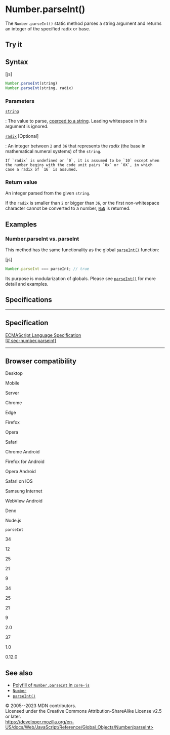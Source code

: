 Number.parseInt()
=================

 
The `Number.parseInt()` static method parses a string argument and
returns an integer of the specified radix or base.


 
Try it 
------

 



 
Syntax
------

 
 
 
[js]


```js
Number.parseInt(string)
Number.parseInt(string, radix)
```




 
### Parameters

 

[`string`](#string)

:   The value to parse, [coerced to a
    string](../string#string_coercion). Leading whitespace in this
    argument is ignored.

[`radix`](#radix) [Optional]

:   An integer between `2` and `36` that represents the *radix* (the
    base in mathematical numeral systems) of the `string`.

    If `radix` is undefined or `0`, it is assumed to be `10` except when
    the number begins with the code unit pairs `0x` or `0X`, in which
    case a radix of `16` is assumed.



 
### Return value 

 
An integer parsed from the given `string`.

If the `radix` is smaller than `2` or bigger than `36`, or the first
non-whitespace character cannot be converted to a number,
[`NaN`](../nan) is returned.



 
Examples
--------


 
### Number.parseInt vs. parseInt 

 
This method has the same functionality as the global
[`parseInt()`](../parseint) function:

 
 
[js]


```js
Number.parseInt === parseInt; // true
```


Its purpose is modularization of globals. Please see
[`parseInt()`](../parseint) for more detail and examples.



Specifications
--------------

 
  -------------------------------------------------------------------------------------------------------------
  Specification
  -------------------------------------------------------------------------------------------------------------
  [ECMAScript Language Specification\
  [\#
  sec-number.parseint]](https://tc39.es/ecma262/multipage/numbers-and-dates.html#sec-number.parseint)

  -------------------------------------------------------------------------------------------------------------


Browser compatibility 
---------------------

 


Desktop

Mobile

Server

Chrome

Edge

Firefox

Opera

Safari

Chrome Android

Firefox for Android

Opera Android

Safari on IOS

Samsung Internet

WebView Android

Deno

Node.js

`parseInt`

34

12

25

21

9

34

25

21

9

2.0

37

1.0

0.12.0

 
See also 
--------

 
-   [Polyfill of `Number.parseInt` in
    `core-js`](https://github.com/zloirock/core-js#ecmascript-number)
-   [`Number`](../number)
-   [`parseInt()`](../parseint)



 
© 2005--2023 MDN contributors.\
Licensed under the Creative Commons Attribution-ShareAlike License v2.5
or later.\
https://developer.mozilla.org/en-US/docs/Web/JavaScript/Reference/Global_Objects/Number/parseInt>

